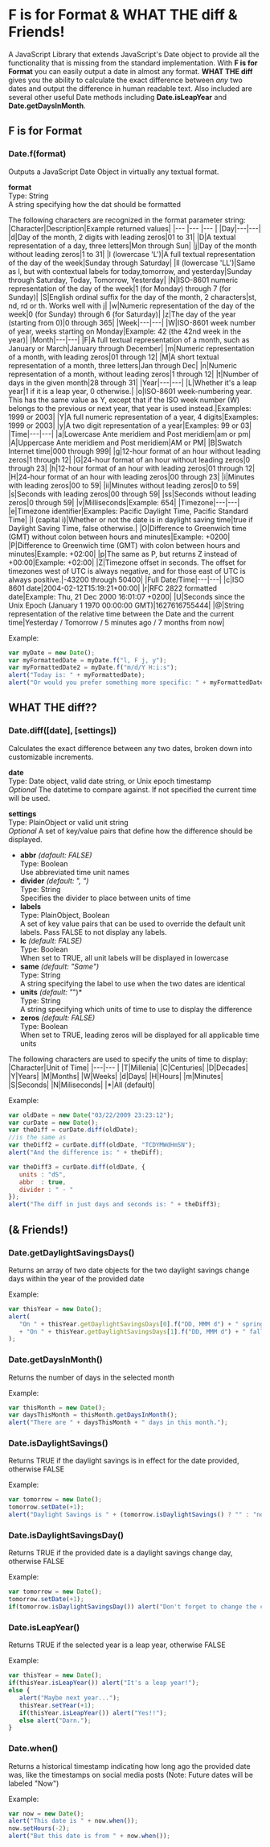 # F is for Format & WHAT THE diff & Friends!

A JavaScript Library that extends JavaScript's Date object to provide all the
functionality that is missing from the standard implementation. With **F is for
Format** you can easily output a date in almost any format. **WHAT THE diff**
gives you the ability to calculate the exact difference between *any* two dates
and output the difference in human readable text. Also included are several
other useful Date methods including **Date.isLeapYear** and
**Date.getDaysInMonth**.


## F is for Format

### Date.f(format)

Outputs a JavaScript Date Object in virtually any textual format.

**format**\
Type: String\
A string specifying how the dat should be formatted

The following characters are recognized in the format parameter string:
|Character|Description|Example returned values|
|--- |--- |--- |
|Day|---|---|
|d|Day of the month, 2 digits with leading zeros|01 to 31|
|D|A textual representation of a day, three letters|Mon through Sun|
|j|Day of the month without leading zeros|1 to 31|
|l (lowercase 'L')|A full textual representation of the day of the week|Sunday through Saturday|
|ll (lowercase 'LL')|Same as l, but with contextual labels for today,tomorrow, and yesterday|Sunday through Saturday, Today, Tomorrow, Yesterday|
|N|ISO-8601 numeric representation of the day of the week|1 (for Monday) through 7 (for Sunday)|
|S|English ordinal suffix for the day of the month, 2 characters|st, nd, rd or th.  Works well with j|
|w|Numeric representation of the day of the week|0 (for Sunday) through 6 (for Saturday)|
|z|The day of the year (starting from 0)|0 through 365|
|Week|---|---|
|W|ISO-8601 week number of year, weeks starting on Monday|Example: 42 (the 42nd week in the year)|
|Month|---|---|
|F|A full textual representation of a month, such as January or March|January through December|
|m|Numeric representation of a month, with leading zeros|01 through 12|
|M|A short textual representation of a month, three letters|Jan through Dec|
|n|Numeric representation of a month, without leading zeros|1 through 12|
|t|Number of days in the given month|28 through 31|
|Year|---|---|
|L|Whether it's a leap year|1 if it is a leap year, 0 otherwise.|
|o|ISO-8601 week-numbering year. This has the same value as Y, except that if the ISO week number (W) belongs to the previous or next year, that year is used instead.|Examples: 1999 or 2003|
|Y|A full numeric representation of a year, 4 digits|Examples: 1999 or 2003|
|y|A two digit representation of a year|Examples: 99 or 03|
|Time|---|---|
|a|Lowercase Ante meridiem and Post meridiem|am or pm|
|A|Uppercase Ante meridiem and Post meridiem|AM or PM|
|B|Swatch Internet time|000 through 999|
|g|12-hour format of an hour without leading zeros|1 through 12|
|G|24-hour format of an hour without leading zeros|0 through 23|
|h|12-hour format of an hour with leading zeros|01 through 12|
|H|24-hour format of an hour with leading zeros|00 through 23|
|i|Minutes with leading zeros|00 to 59|
|ii|Minutes without leading zeros|0 to 59|
|s|Seconds with leading zeros|00 through 59|
|ss|Seconds without leading zeros|0 through 59|
|v|Milliseconds|Example: 654|
|Timezone|---|---|
|e|Timezone identifier|Examples: Pacific Daylight Time, Pacific Standard Time|
|I (capital i)|Whether or not the date is in daylight saving time|true if Daylight Saving Time, false otherwise.|
|O|Difference to Greenwich time (GMT) without colon between hours and minutes|Example: +0200|
|P|Difference to Greenwich time (GMT) with colon between hours and minutes|Example: +02:00|
|p|The same as P, but returns Z instead of +00:00|Example: +02:00|
|Z|Timezone offset in seconds. The offset for timezones west of UTC is always negative, and for those east of UTC is always positive.|-43200 through 50400|
|Full Date/Time|---|---|
|c|ISO 8601 date|2004-02-12T15:19:21+00:00|
|r|RFC 2822 formatted date|Example: Thu, 21 Dec 2000 16:01:07 +0200|
|U|Seconds since the Unix Epoch (January 1 1970 00:00:00 GMT)|1627616755444|
|@|String representation of the relative time between the Date and the current time|Yesterday / Tomorrow / 5 minutes ago / 7 months from now|

Example:
```javascript
var myDate = new Date();
var myFormattedDate = myDate.f("l, F j, y");
var myFormattedDate2 = myDate.f("m/d/Y H:i:s");
alert("Today is: " + myFormattedDate);
alert("Or would you prefer something more specific: " + myFormattedDate2);
```



## WHAT THE diff??

### Date.diff([date], [settings])

Calculates the exact difference between any two dates, broken down into customizable increments.

**date**\
Type: Date object, valid date string, or Unix epoch timestamp\
*Optional*  The datetime to compare against.  If not specified the current time will be used.

**settings**\
Type: PlainObject or valid unit string\
*Optional*  A set of key/value pairs that define how the difference should be displayed.

- **abbr**  *(dafault: FALSE)*\
  Type: Boolean\
  Use abbreviated time unit names
- **divider**  *(default: ", ")*\
  Type: String\
  Specifies the divider to place between units of time
- **labels**\
  Type: PlainObject, Boolean\
  A set of key value pairs that can be used to override the default unit labels.  Pass FALSE to not display any labels.
- **lc**  *(default: FALSE)*\
  Type: Boolean\
  When set to TRUE, all unit labels will be displayed in lowercase
- **same**  *(default: "Same")*\
  Type: String\
  A string specifying the label to use when the two dates are identical
- **units**  *(default: "*")*\
  Type: String\
  A string specifying which units of time to use to display the difference
- **zeros** *(default: FALSE)*\
  Type: Boolean\
  When set to TRUE, leading zeros will be displayed for all applicable time units

The following characters are used to specify the units of time to display:
|Character|Unit of Time|
|---|--- |
|T|Millenia|
|C|Centuries|
|D|Decades|
|Y|Years|
|M|Months|
|W|Weeks|
|d|Days|
|H|Hours|
|m|Minutes|
|S|Seconds|
|N|Miliseconds|
|*|All (default)|


Example:
```javascript
var oldDate = new Date("03/22/2009 23:23:12");
var curDate = new Date();
var theDiff = curDate.diff(oldDate);
//is the same as
var theDiff2 = curDate.diff(oldDate, "TCDYMWdHmSN");
alert("And the difference is: " + theDiff);

var theDiff3 = curDate.diff(oldDate, {
   units : "dS",
   abbr  : true,
   divider : " - "
});
alert("The diff in just days and seconds is: " + theDiff3);
```


## (& Friends!)

### Date.getDaylightSavingsDays()

Returns an array of two date objects for the two daylight savings change days within the year of the provided date

Example:
```javascript
var thisYear = new Date();
alert(
   "On " + thisYear.getDaylightSavingsDays[0].f("DD, MMM d") + " spring forward.\n"
   + "On " + thisYear.getDaylightSavingsDays[1].f("DD, MMM d") + " fall back."
);
```

### Date.getDaysInMonth()

Returns the number of days in the selected month

Example:
```javascript
var thisMonth = new Date();
var daysThisMonth = thisMonth.getDaysInMonth();
alert("There are " + daysThisMonth + " days in this month.");
```

### Date.isDaylightSavings()

Returns TRUE if the daylight savings is in effect for the date provided, otherwise FALSE

Example:
```javascript
var tomorrow = new Date();
tomorrow.setDate(+1);
alert("Daylight Savings is " + (tomorrow.isDaylightSavings() ? "" : "not ") + "currently in effect!");
```

### Date.isDaylightSavingsDay()

Returns TRUE if the provided date is a daylight savings change day, otherwise FALSE

Example:
```javascript
var tomorrow = new Date();
tomorrow.setDate(+1);
if(tomorrow.isDaylightSavingsDay()) alert("Don't forget to change the clock tonight!");
```

### Date.isLeapYear()

Returns TRUE if the selected year is a leap year, otherwise FALSE

Example:
```javascript
var thisYear = new Date();
if(thisYear.isLeapYear()) alert("It's a leap year!");
else {
   alert("Maybe next year...");
   thisYear.setYear(+1);
   if(thisYear.isLeapYear()) alert("Yes!!");
   else alert("Darn.");
}
```

### Date.when()

 Returns a historical timestamp indicating how long ago the provided date was, like the timestamps on social media posts  (Note: Future dates will be labeled "Now")

 Example:
 ```javascript
var now = new Date();
alert("This date is " + now.when());
now.setHours(-2);
alert("But this date is from " + now.when());
```

